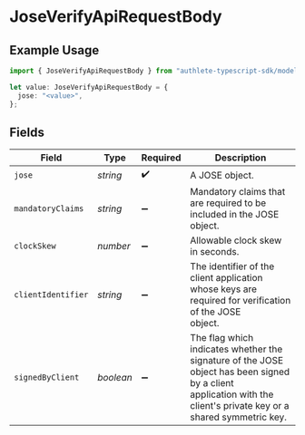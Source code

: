 # JoseVerifyApiRequestBody

## Example Usage

```typescript
import { JoseVerifyApiRequestBody } from "authlete-typescript-sdk/models/operations";

let value: JoseVerifyApiRequestBody = {
  jose: "<value>",
};
```

## Fields

| Field                                                                                                                                                               | Type                                                                                                                                                                | Required                                                                                                                                                            | Description                                                                                                                                                         |
| ------------------------------------------------------------------------------------------------------------------------------------------------------------------- | ------------------------------------------------------------------------------------------------------------------------------------------------------------------- | ------------------------------------------------------------------------------------------------------------------------------------------------------------------- | ------------------------------------------------------------------------------------------------------------------------------------------------------------------- |
| `jose`                                                                                                                                                              | *string*                                                                                                                                                            | :heavy_check_mark:                                                                                                                                                  | A JOSE object.<br/>                                                                                                                                                 |
| `mandatoryClaims`                                                                                                                                                   | *string*                                                                                                                                                            | :heavy_minus_sign:                                                                                                                                                  | Mandatory claims that are required to be included in the JOSE object.<br/>                                                                                          |
| `clockSkew`                                                                                                                                                         | *number*                                                                                                                                                            | :heavy_minus_sign:                                                                                                                                                  | Allowable clock skew in seconds.<br/>                                                                                                                               |
| `clientIdentifier`                                                                                                                                                  | *string*                                                                                                                                                            | :heavy_minus_sign:                                                                                                                                                  | The identifier of the client application whose keys are required for verification of the JOSE<br/>object.<br/>                                                      |
| `signedByClient`                                                                                                                                                    | *boolean*                                                                                                                                                           | :heavy_minus_sign:                                                                                                                                                  | The flag which indicates whether the signature of the JOSE object has been signed by a client<br/>application with the client's private key or a shared symmetric key.<br/> |